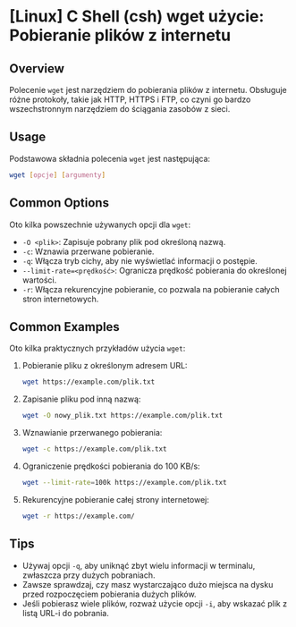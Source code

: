 # [Linux] C Shell (csh) wget użycie: Pobieranie plików z internetu

## Overview
Polecenie `wget` jest narzędziem do pobierania plików z internetu. Obsługuje różne protokoły, takie jak HTTP, HTTPS i FTP, co czyni go bardzo wszechstronnym narzędziem do ściągania zasobów z sieci.

## Usage
Podstawowa składnia polecenia `wget` jest następująca:

```bash
wget [opcje] [argumenty]
```

## Common Options
Oto kilka powszechnie używanych opcji dla `wget`:

- `-O <plik>`: Zapisuje pobrany plik pod określoną nazwą.
- `-c`: Wznawia przerwane pobieranie.
- `-q`: Włącza tryb cichy, aby nie wyświetlać informacji o postępie.
- `--limit-rate=<prędkość>`: Ogranicza prędkość pobierania do określonej wartości.
- `-r`: Włącza rekurencyjne pobieranie, co pozwala na pobieranie całych stron internetowych.

## Common Examples
Oto kilka praktycznych przykładów użycia `wget`:

1. Pobieranie pliku z określonym adresem URL:
   ```bash
   wget https://example.com/plik.txt
   ```

2. Zapisanie pliku pod inną nazwą:
   ```bash
   wget -O nowy_plik.txt https://example.com/plik.txt
   ```

3. Wznawianie przerwanego pobierania:
   ```bash
   wget -c https://example.com/plik.txt
   ```

4. Ograniczenie prędkości pobierania do 100 KB/s:
   ```bash
   wget --limit-rate=100k https://example.com/plik.txt
   ```

5. Rekurencyjne pobieranie całej strony internetowej:
   ```bash
   wget -r https://example.com/
   ```

## Tips
- Używaj opcji `-q`, aby uniknąć zbyt wielu informacji w terminalu, zwłaszcza przy dużych pobraniach.
- Zawsze sprawdzaj, czy masz wystarczająco dużo miejsca na dysku przed rozpoczęciem pobierania dużych plików.
- Jeśli pobierasz wiele plików, rozważ użycie opcji `-i`, aby wskazać plik z listą URL-i do pobrania.